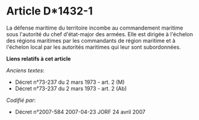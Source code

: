 # Article D*1432-1

La défense maritime du territoire incombe au commandement maritime sous l'autorité du chef d'état-major des armées. Elle est
dirigée à l'échelon des régions maritimes par les commandants de région maritime et à l'échelon local par les autorités
maritimes qui leur sont subordonnées.

**Liens relatifs à cet article**

_Anciens textes_:

  - Décret n°73-237 du 2 mars 1973 - art. 2 (M)
  - Décret n°73-237 du 2 mars 1973 - art. 2 (Ab)

_Codifié par_:

  - Décret n°2007-584 2007-04-23 JORF 24 avril 2007
